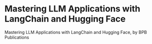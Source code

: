 # Mastering LLM Applications with LangChain and Hugging Face
 Mastering LLM Applications with LangChain and Hugging Face, by BPB Publications
